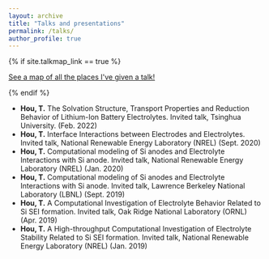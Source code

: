 ```yaml
---
layout: archive
title: "Talks and presentations"
permalink: /talks/
author_profile: true
---
```


{% if site.talkmap_link == true %}

<p style="text-decoration:underline;"><a href="/talkmap.html">See a map of all the places I've given a talk!</a></p>

{% endif %}

* **Hou, T.** The Solvation Structure, Transport Properties and Reduction Behavior of Lithium-Ion Battery Electrolytes. Invited talk, Tsinghua University. (Feb. 2022)
* **Hou, T.** Interface Interactions between Electrodes and Electrolytes. Invited talk, National Renewable Energy Laboratory (NREL) (Sept. 2020)
* **Hou, T.** Computational modeling of Si anodes and Electrolyte Interactions with Si anode. Invited talk, National Renewable Energy Laboratory (NREL) (Jan. 2020)
* **Hou, T.** Computational modeling of Si anodes and Electrolyte Interactions with Si anode. Invited talk, Lawrence Berkeley National Laboratory (LBNL) (Sept. 2019)
* **Hou, T.** A Computational Investigation of Electrolyte Behavior Related to Si SEI formation. Invited talk, Oak Ridge National Laboratory (ORNL) (Apr. 2019)
* **Hou, T.** A High-throughput Computational Investigation of Electrolyte Stability Related to Si SEI formation. Invited talk, National Renewable Energy Laboratory (NREL) (Jan. 2019)

